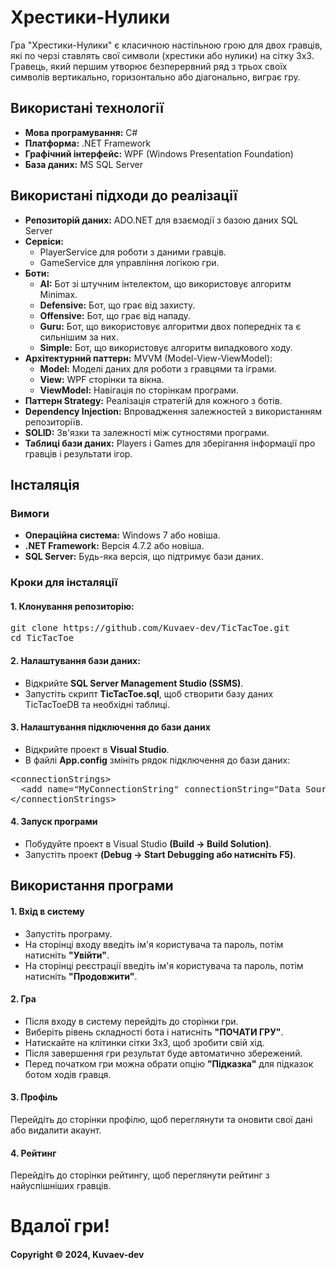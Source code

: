 <h1>Хрестики-Нулики</h1>

<p>Гра "Хрестики-Нулики" є класичною настільною грою для двох гравців, які по черзі ставлять свої символи (хрестики або нулики) на сітку 3x3. Гравець, який першим утворює безперервний ряд з трьох своїх символів вертикально, горизонтально або діагонально, виграє гру.</p>

<h2>Використані технології</h2>

<ul>
  <li><b>Мова програмування:</b> C#</li>
  <li><b>Платформа:</b> .NET Framework</li>
  <li><b>Графічний інтерфейс:</b> WPF (Windows Presentation Foundation)</li>
  <li><b>База даних:</b> MS SQL Server</li>
</ul>

<h2>Використані підходи до реалізації</h2>

<ul>
  <li><b>Репозиторій даних:</b> ADO.NET для взаємодії з базою даних SQL Server</li>
  <li><b>Сервіси:</b>
    <ul>
      <li>PlayerService для роботи з даними гравців.</li>
      <li>GameService для управління логікою гри.</li>
    </ul>
  </li>
  <li><b>Боти:</b>
    <ul>
      <li><b>AI:</b> Бот зі штучним інтелектом, що використовує алгоритм Minimax.</li>
      <li><b>Defensive:</b> Бот, що грає від захисту.</li>
      <li><b>Offensive:</b> Бот, що грає від нападу.</li>
      <li><b>Guru:</b> Бот, що використовує алгоритми двох попередніх та є сильнішим за них.</li>
      <li><b>Simple:</b> Бот, що використовує алгоритм випадкового ходу.</li>
    </ul>
  </li>
  <li><b>Архітектурний паттерн:</b> MVVM (Model-View-ViewModel):
    <ul>
      <li><b>Model:</b> Моделі даних для роботи з гравцями та іграми.</li>
      <li><b>View:</b> WPF сторінки та вікна.</li>
      <li><b>ViewModel:</b> Навігація по сторінкам програми.</li>
    </ul>
  </li>
  <li><b>Паттерн Strategy:</b> Реалізація стратегій для кожного з ботів.</li>
  <li><b>Dependency Injection:</b> Впровадження залежностей з використанням репозиторіїв.</li>
  <li><b>SOLID:</b> Зв'язки та залежності між сутностями програми.</li>
  <li><b>Таблиці бази даних:</b> Players і Games для зберігання інформації про гравців і результати ігор.</li>
</ul>

<h2>Інсталяція</h2>

<h3>Вимоги</h3>

<ul>
    <li><b>Операційна система:</b> Windows 7 або новіша.</li>
    <li><b>.NET Framework:</b> Версія 4.7.2 або новіша.</li>
    <li><b>SQL Server:</b> Будь-яка версія, що підтримує бази даних.</li>
</ul>

<h3>Кроки для інсталяції</h3>

<h4>1. Клонування репозиторію:</h4>

<pre>
git clone https://github.com/Kuvaev-dev/TicTacToe.git
cd TicTacToe
</pre>

<h4>2. Налаштування бази даних:</h4>

<ul>
    <li>Відкрийте <b>SQL Server Management Studio (SSMS)</b>.</li>
    <li>Запустіть скрипт <b>TicTacToe.sql</b>, щоб створити базу даних TicTacToeDB та необхідні таблиці.</li>
</ul>

<h4>3. Налаштування підключення до бази даних</h4>

<ul>
    <li>Відкрийте проект в <b>Visual Studio</b>.</li>
    <li>В файлі <b>App.config</b> змініть рядок підключення до бази даних:</li>
</ul>

<pre>
&lt;connectionStrings&gt;
  &lt;add name="MyConnectionString" connectionString="Data Source=YOUR_SERVER_NAME;Initial Catalog=TicTacToeDB;Integrated Security=True" providerName="System.Data.SqlClient"/&gt;
&lt;/connectionStrings&gt;
</pre>

<h4>4. Запуск програми</h4>

<ul>
    <li>Побудуйте проект в Visual Studio <b>(Build -> Build Solution)</b>.</li>
    <li>Запустіть проект <b>(Debug -> Start Debugging або натисніть F5)</b>.</li>
</ul>

<h2>Використання програми</h2>

<h4>1. Вхід в систему</h4>

<ul>
    <li>Запустіть програму.</li>
    <li>На сторінці входу введіть ім'я користувача та пароль, потім натисніть <b>"Увійти"</b>.</li>
    <li>На сторінці реєстрації введіть ім'я користувача та пароль, потім натисніть <b>"Продовжити"</b>.</li>
</ul>

<h4>2. Гра</h4>

<ul>
    <li>Після входу в систему перейдіть до сторінки гри.</li>
    <li>Виберіть рівень складності бота і натисніть <b>"ПОЧАТИ ГРУ"</b>.</li>
    <li>Натискайте на клітинки сітки 3x3, щоб зробити свій хід.</li>
    <li>Після завершення гри результат буде автоматично збережений.</li>
    <li>Перед початком гри можна обрати опцію <b>"Підказка"</b> для підказок ботом ходів гравця.</li>
</ul>

<h4>3. Профіль</h4>

<p>Перейдіть до сторінки профілю, щоб переглянути та оновити свої дані або видалити акаунт.</p>

<h4>4. Рейтинг</h4>

<p>Перейдіть до сторінки рейтингу, щоб переглянути рейтинг з найуспішніших гравців.</p>

<h1>Вдалої гри!</h1>

<h4>Copyright &copy; 2024, Kuvaev-dev</h4>
